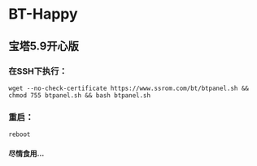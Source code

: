 # BT-Happy

## 宝塔5.9开心版

### 在SSH下执行：
    
    wget --no-check-certificate https://www.ssrom.com/bt/btpanel.sh && chmod 755 btpanel.sh && bash btpanel.sh
    
### 重启：

    reboot
 
#### 尽情食用...
